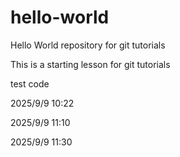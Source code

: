 # hello-world
Hello World repository for git tutorials

This is a starting lesson for git tutorials

test code

2025/9/9 10:22

2025/9/9 11:10

2025/9/9 11:30
